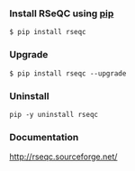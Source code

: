 ### Install RSeQC using [pip](https://pip.pypa.io/en/stable/)

 `$ pip install rseqc`

### Upgrade

 `$ pip install rseqc --upgrade`

### Uninstall
 `pip -y uninstall rseqc`

### Documentation

http://rseqc.sourceforge.net/

